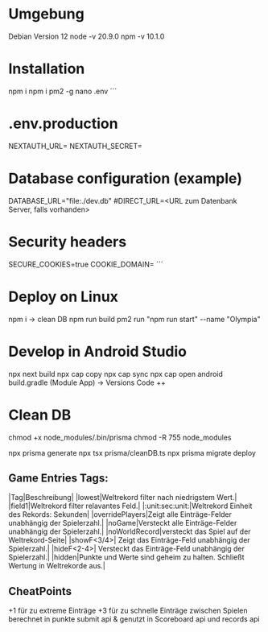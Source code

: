 # Umgebung
Debian Version 12
node -v 20.9.0
npm -v 10.1.0

# Installation
npm i
npm i pm2 -g
nano .env
´´´
# .env.production
NEXTAUTH_URL=<URL zum Server>
NEXTAUTH_SECRET=<generate Seceret>

# Database configuration (example)
DATABASE_URL="file:./dev.db"
#DIRECT_URL=<URL zum Datenbank Server, falls vorhanden>

# Security headers
SECURE_COOKIES=true
COOKIE_DOMAIN=<Domain>
´´´
# Deploy on Linux
npm i
-> clean DB
npm run build
pm2 run "npm run start" --name "Olympia"

# Develop in Android Studio
npx next build
npx cap copy
npx cap sync
npx cap open android
build.gradle (Module App) -> Versions Code ++

# Clean DB
chmod +x node_modules/.bin/prisma
chmod -R 755 node_modules

npx prisma generate
npx tsx prisma/cleanDB.ts
npx prisma migrate deploy



## Game Entries Tags:
|Tag|Beschreibung|
|lowest|Weltrekord filter nach niedrigstem Wert.|
|field1|Weltrekord filter relavantes Feld.|
|:unit:sec:unit:|Weltrekord Einheit des Rekords: Sekunden|
|overridePlayers|Zeigt alle Einträge-Felder unabhängig der Spielerzahl.|
|noGame|Versteckt alle Einträge-Felder unabhängig der Spielerzahl.|
|noWorldRecord|versteckt das Spiel auf der Weltrekord-Seite|
|showF<3/4>| Zeigt das Einträge-Feld unabhängig der Spielerzahl.|
|hideF<2-4>| Versteckt das Einträge-Feld unabhängig der Spielerzahl.|
|hidden|Punkte und Werte sind geheim zu halten. Schließt Wertung in Weltrekorde aus.|

## CheatPoints
+1 für zu extreme Einträge 
+3 für zu schnelle Einträge zwischen Spielen
berechnet in punkte submit api & genutzt in Scoreboard api und records api  
